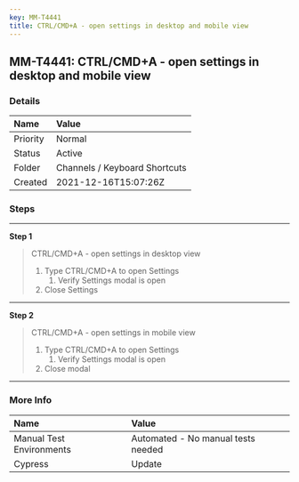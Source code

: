 ```yaml
---
key: MM-T4441
title: CTRL/CMD+A - open settings in desktop and mobile view
---
```


## MM-T4441: CTRL/CMD+A - open settings in desktop and mobile view

### Details

| Name     | Value                         |
| :------- | :---------------------------- |
| Priority | Normal                        |
| Status   | Active                        |
| Folder   | Channels / Keyboard Shortcuts |
| Created  | 2021-12-16T15:07:26Z          |

### Steps

<hr/>

**Step 1**

> <article>CTRL/CMD+A - open settings in desktop view<br /><ol><li>Type CTRL/CMD+A to open Settings<ol><li>Verify Settings modal is open</li></ol></li><li>Close Settings</li></ol></article>

<hr/>

**Step 2**

> <article>CTRL/CMD+A - open settings in mobile view<br /><ol><li>Type CTRL/CMD+A to open Settings<ol><li>Verify Settings modal is open</li></ol></li><li>Close modal</li></ol></article>

<hr/>

### More Info

| Name                     | Value                              |
| :----------------------- | :--------------------------------- |
| Manual Test Environments | Automated - No manual tests needed |
| Cypress                  | Update                             |
